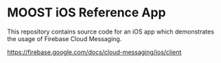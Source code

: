 # MOOST iOS Reference App

This repository contains source code for an iOS app which demonstrates the usage of Firebase Cloud Messaging.

https://firebase.google.com/docs/cloud-messaging/ios/client

 
